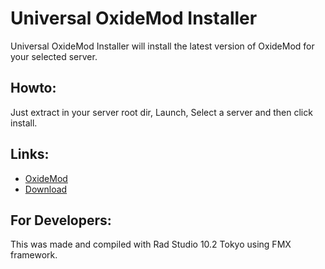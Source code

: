 # Universal OxideMod Installer
Universal OxideMod Installer will install the latest version of OxideMod for your selected server.

## Howto:
Just extract in your server root dir, Launch, Select a server and then click install.

## Links:
<ul>
  <li><a href="http://oxidemod.org/">OxideMod</a></li>
  <li><a href="https://github.com/AdriaanBoshoff/Universal-OxideMod-Installer/releases">Download</a></li>
</ul>

## For Developers:
This was made and compiled with Rad Studio 10.2 Tokyo using FMX framework.
